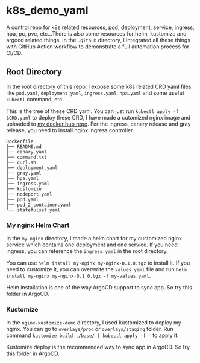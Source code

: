 # k8s_demo_yaml

A control repo for k8s related resources, pod, deployment, service, ingress, hpa, pc, pvc, etc...There is also some resources for helm, kustomize and argocd related things. In the `.github` directory, I integrated all these things with GitHub Action workflow to demonstrate a full automation process for CI/CD.



## Root Directory

In the root directory of this repo, I expose some k8s related CRD yaml files, like `pod.yaml`, `deployment.yaml`, `ingress.yaml`, `hpa.yaml` and some useful `kubectl` command, etc.

This is the tree of these CRD yaml. You can just run `kubectl apply -f $CRD.yaml` to deploy these CRD, I have made a cutomized nginx image and uploaded to [my docker hub repo](https://hub.docker.com/repository/docker/dhutsj/nginx/general). For the ingress, canary release and gray release, you need to install nginx ingress controller.

```shell
Dockerfile
├── README.md
├── canary.yaml
├── command.txt
├── curl.sh
├── deployment.yaml
├── gray.yaml
├── hpa.yaml
├── ingress.yaml
├── kustomize
├── nodeport.yaml
├── pod.yaml
├── pod_2_container.yaml
└── statefulset.yaml

```

###  My nginx Helm Chart

In the `my-nginx` directory, I made a helm chart for my customized nginx service which contains one deployment and one service. If you need ingress, you can reference the `ingress.yaml` in the root directory.

You can use `helm install my-nginx my-nginx-0.1.0.tgz` to install it. If you need to customize it, you can overwrite the `values.yaml` file and run `helm install my-nginx my-nginx-0.1.0.tgz -f my-values.yaml`.

Helm installation is one of the way ArgoCD support to sync app. So try this folder in ArgoCD.

### Kustomize

In the `nginx-kustomize-demo` directory, I used kustomized to deploy my nginx. You can go to `overlays/prod` or `overlays/staging` folder. Run command `kustomize build ./base/ | kubectl apply -f -` to apply it.

Kustomize deploy is the recommended way to sync app in ArgoCD. So try this folder in ArgoCD.
